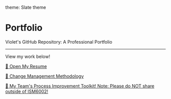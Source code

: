 theme: Slate theme
# Portfolio
Violet's GitHub Repository: A Professional Portfolio
____________________________________________________
View my work below! 

[📄 Open My Resume](https://github.com/VioletGabales/Portfolio/blob/main/Violet's%20Resume.pdf)

[📄 Change Management Methodology](https://github.com/VioletGabales/Portfolio/blob/main/DMAIC%20%26%20ADKAR%20Basics%20Handout%20V2.%209.9.24%20(1).pdf)

[📄 My Team's Process Improvement Toolkit! Note: Please do NOT share outside of ISM6002! ](https://github.com/VioletGabales/Portfolio/blob/main/Process%20Improvement%20Toolkit.pdf)

